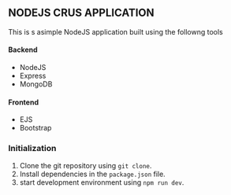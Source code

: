 ## NODEJS CRUS APPLICATION
This is s asimple NodeJS application built using the followng tools

#### Backend
- NodeJS
- Express
- MongoDB

#### Frontend 
- EJS
- Bootstrap

### Initialization
1. Clone the git repository using `git clone`.
2. Install dependencies in the `package.json` file.
3. start development environment using `npm run dev`.